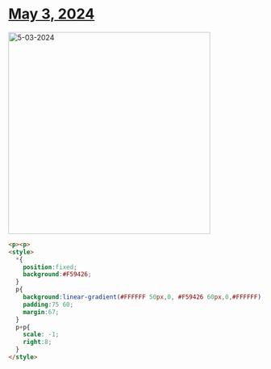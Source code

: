 # [May 3, 2024](https://cssbattle.dev/play/PqqlAnluzHIKMOtlzVyM)

<img src="https://firebasestorage.googleapis.com/v0/b/cssbattleapp.appspot.com/o/user%2Fummd3POvEDfFyeFvVdOMG3OOrwE2%2Ftargets%2Ftarget_L2kENlW@2x.png?alt=media" width="400" alt="5-03-2024" />

```html
<p><p>
<style>
  *{
    position:fixed;
    background:#F59426;
  }
  p{
    background:linear-gradient(#FFFFFF 50px,0, #F59426 60px,0,#FFFFFF);
    padding:75 60;
    margin:67;
  }
  p+p{
    scale: -1;
    right:8;
  }
</style>
```
